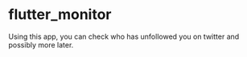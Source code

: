 # flutter_monitor

Using this app, you can check who has unfollowed you on twitter and possibly more later.
